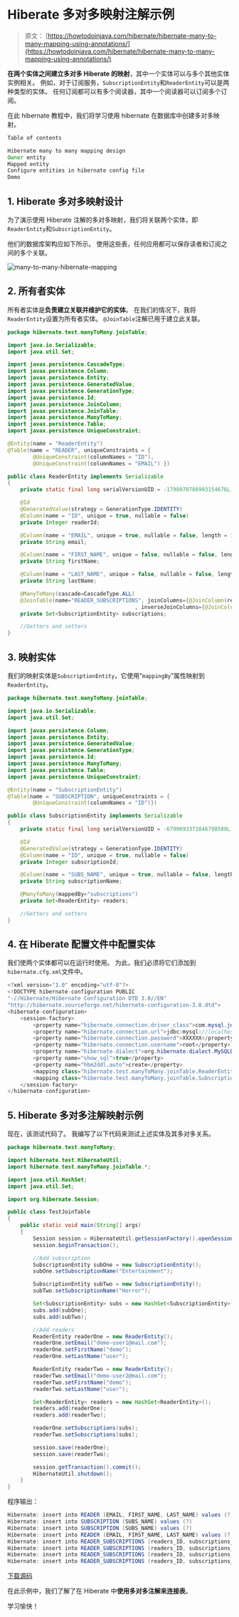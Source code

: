 # Hiberate 多对多映射注解示例

> 原文： [https://howtodoinjava.com/hibernate/hibernate-many-to-many-mapping-using-annotations/](https://howtodoinjava.com/hibernate/hibernate-many-to-many-mapping-using-annotations/)

**在两个实体之间建立多对多 Hiberate 的映射**，其中一个实体可以与多个其他实体实例相关。 例如，对于订阅服务，`SubscriptionEntity`和`ReaderEntity`可以是两种类型的实体。 任何订阅都可以有多个阅读器，其中一个阅读器可以订阅多个订阅。

在此 hibernate 教程中，我们将学习使用 hibernate 在数据库中创建多对多映射。

```java
Table of contents

Hibernate many to many mapping design
Owner entity
Mapped entity
Configure entities in hibernate config file
Demo
```

## 1\. Hiberate 多对多映射设计

为了演示使用 Hiberate 注解的多对多映射，我们将关联两个实体，即`ReaderEntity`和`SubscriptionEntity`。

他们的数据库架构应如下所示。 使用这些表，任何应用都可以保存读者和订阅之间的多个关联。

![many-to-many-hibernate-mapping](img/a403dccaddaa88a2a29af744de1e2502.png "many-to-many-hibernate-mapping")

## 2\. 所有者实体

所有者实体是**负责建立关联并维护它的实体**。 在我们的情况下，我将`ReaderEntity`设置为所有者实体。 `@JoinTable`注解已用于建立此关联。

```java
package hibernate.test.manyToMany.joinTable;

import java.io.Serializable;
import java.util.Set;

import javax.persistence.CascadeType;
import javax.persistence.Column;
import javax.persistence.Entity;
import javax.persistence.GeneratedValue;
import javax.persistence.GenerationType;
import javax.persistence.Id;
import javax.persistence.JoinColumn;
import javax.persistence.JoinTable;
import javax.persistence.ManyToMany;
import javax.persistence.Table;
import javax.persistence.UniqueConstraint;

@Entity(name = "ReaderEntity")
@Table(name = "READER", uniqueConstraints = {
		@UniqueConstraint(columnNames = "ID"),
		@UniqueConstraint(columnNames = "EMAIL") })

public class ReaderEntity implements Serializable 
{
	private static final long serialVersionUID = -1798070786993154676L;

	@Id
	@GeneratedValue(strategy = GenerationType.IDENTITY)
	@Column(name = "ID", unique = true, nullable = false)
	private Integer readerId;

	@Column(name = "EMAIL", unique = true, nullable = false, length = 100)
	private String email;

	@Column(name = "FIRST_NAME", unique = false, nullable = false, length = 100)
	private String firstName;

	@Column(name = "LAST_NAME", unique = false, nullable = false, length = 100)
	private String lastName;

	@ManyToMany(cascade=CascadeType.ALL)
	@JoinTable(name="READER_SUBSCRIPTIONS", joinColumns={@JoinColumn(referencedColumnName="ID")}
										, inverseJoinColumns={@JoinColumn(referencedColumnName="ID")})	
	private Set<SubscriptionEntity> subscriptions;

	//Getters and setters
}

```

## 3\. 映射实体

我们的映射实体是`SubscriptionEntity`，它使用“`mappingBy`”属性映射到`ReaderEntity`。

```java
package hibernate.test.manyToMany.joinTable;

import java.io.Serializable;
import java.util.Set;

import javax.persistence.Column;
import javax.persistence.Entity;
import javax.persistence.GeneratedValue;
import javax.persistence.GenerationType;
import javax.persistence.Id;
import javax.persistence.ManyToMany;
import javax.persistence.Table;
import javax.persistence.UniqueConstraint;

@Entity(name = "SubscriptionEntity")
@Table(name = "SUBSCRIPTION", uniqueConstraints = {
		@UniqueConstraint(columnNames = "ID")})

public class SubscriptionEntity implements Serializable 
{
	private static final long serialVersionUID = -6790693372846798580L;

	@Id
	@GeneratedValue(strategy = GenerationType.IDENTITY)
	@Column(name = "ID", unique = true, nullable = false)
	private Integer subscriptionId;

	@Column(name = "SUBS_NAME", unique = true, nullable = false, length = 100)
	private String subscriptionName;

	@ManyToMany(mappedBy="subscriptions")
	private Set<ReaderEntity> readers;

	//Getters and setters
}

```

## 4\. 在 Hiberate 配置文件中配置实体

我们使两个实体都可以在运行时使用。 为此，我们必须将它们添加到`hibernate.cfg.xml`文件中。

```java
<?xml version="1.0" encoding="utf-8"?>
<!DOCTYPE hibernate-configuration PUBLIC
"-//Hibernate/Hibernate Configuration DTD 3.0//EN"
"http://hibernate.sourceforge.net/hibernate-configuration-3.0.dtd">
<hibernate-configuration>
    <session-factory>
        <property name="hibernate.connection.driver_class">com.mysql.jdbc.Driver</property>
        <property name="hibernate.connection.url">jdbc:mysql://localhost:3306/hibernatetest</property>
        <property name="hibernate.connection.password">XXXXXX</property>
        <property name="hibernate.connection.username">root</property>
        <property name="hibernate.dialect">org.hibernate.dialect.MySQLDialect</property>
        <property name="show_sql">true</property>
		<property name="hbm2ddl.auto">create</property>
        <mapping class="hibernate.test.manyToMany.joinTable.ReaderEntity"/>
        <mapping class="hibernate.test.manyToMany.joinTable.SubscriptionEntity"/>
    </session-factory>
</hibernate-configuration>

```

## 5\. Hiberate 多对多注解映射示例

现在，该测试代码了。 我编写了以下代码来测试上述实体及其多对多关系。

```java
package hibernate.test.manyToMany;

import hibernate.test.HibernateUtil;
import hibernate.test.manyToMany.joinTable.*;

import java.util.HashSet;
import java.util.Set;

import org.hibernate.Session;

public class TestJoinTable
{
	public static void main(String[] args) 
	{
		Session session = HibernateUtil.getSessionFactory().openSession();
		session.beginTransaction();

		//Add subscription
		SubscriptionEntity subOne = new SubscriptionEntity();
		subOne.setSubscriptionName("Entertainment");

		SubscriptionEntity subTwo = new SubscriptionEntity();
		subTwo.setSubscriptionName("Horror");

		Set<SubscriptionEntity> subs = new HashSet<SubscriptionEntity>();
		subs.add(subOne);
		subs.add(subTwo);

		//Add readers
		ReaderEntity readerOne = new ReaderEntity();
		readerOne.setEmail("demo-user1@mail.com");
		readerOne.setFirstName("demo");
		readerOne.setLastName("user");

		ReaderEntity readerTwo = new ReaderEntity();
		readerTwo.setEmail("demo-user2@mail.com");
		readerTwo.setFirstName("demo");
		readerTwo.setLastName("user");

		Set<ReaderEntity> readers = new HashSet<ReaderEntity>();
		readers.add(readerOne);
		readers.add(readerTwo);

		readerOne.setSubscriptions(subs);
		readerTwo.setSubscriptions(subs);

		session.save(readerOne);
		session.save(readerTwo);

		session.getTransaction().commit();
		HibernateUtil.shutdown();
	}
}

```

程序输出：

```java
Hibernate: insert into READER (EMAIL, FIRST_NAME, LAST_NAME) values (?, ?, ?)
Hibernate: insert into SUBSCRIPTION (SUBS_NAME) values (?)
Hibernate: insert into SUBSCRIPTION (SUBS_NAME) values (?)
Hibernate: insert into READER (EMAIL, FIRST_NAME, LAST_NAME) values (?, ?, ?)
Hibernate: insert into READER_SUBSCRIPTIONS (readers_ID, subscriptions_ID) values (?, ?)
Hibernate: insert into READER_SUBSCRIPTIONS (readers_ID, subscriptions_ID) values (?, ?)
Hibernate: insert into READER_SUBSCRIPTIONS (readers_ID, subscriptions_ID) values (?, ?)
Hibernate: insert into READER_SUBSCRIPTIONS (readers_ID, subscriptions_ID) values (?, ?)

```

[下载源码](https://drive.google.com/file/d/0B7yo2HclmjI4ZHdoLVF2Zk1Xc1E/view?usp=drive_web "download example of many to many mapping")

在此示例中，我们了解了在 Hiberate 中**使用多对多注解来连接表**。

学习愉快！